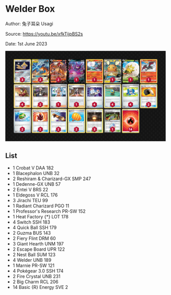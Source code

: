 # Welder Box

Author: 兔子耳朵 Usagi

Source: <https://youtu.be/xfkTijpBS2s>

Date: 1st June 2023

![decklist](../../images/SVI/Welder%20Box/2-%20Welder%20Box.png)

## List

* 1 Crobat V DAA 182
* 1 Blacephalon UNB 32
* 2 Reshiram & Charizard-GX SMP 247
* 1 Dedenne-GX UNB 57
* 2 Entei V BRS 22
* 1 Eldegoss V RCL 176
* 3 Jirachi TEU 99
* 1 Radiant Charizard PGO 11
* 1 Professor's Research PR-SW 152
* 1 Heat Factory {*} LOT 178
* 4 Switch SSH 183
* 4 Quick Ball SSH 179
* 2 Guzma BUS 143
* 2 Fiery Flint DRM 60
* 3 Giant Hearth UNM 197
* 2 Escape Board UPR 122
* 2 Nest Ball SUM 123
* 4 Welder UNB 189
* 1 Marnie PR-SW 121
* 4 Pokégear 3.0 SSH 174
* 2 Fire Crystal UNB 231
* 2 Big Charm RCL 206
* 14 Basic {R} Energy SVE 2
